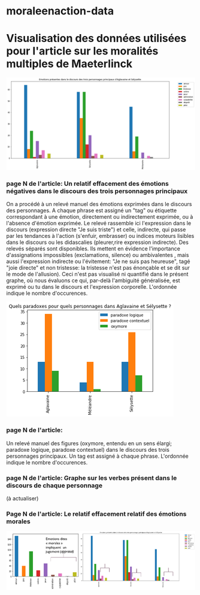 # moraleenaction-data
#  Visualisation des données utilisées pour l'article sur les moralités multiples de Maeterlinck


![Alt Text](agsel-releve-emotion.png)

###  page N de l'article:  Un relatif effacement des émotions négatives dans le discours des trois personnages principaux

 On a procédé à un relevé manuel des émotions exprimées dans le discours des personnages. A chaque phrase est assigné un "tag" ou étiquette correspondant à une émotion, directement ou indirectement exprimée, ou à l'absence d'émotion exprimée. Le relevé rassemble ici l'expression dans le discours (expression directe "Je suis triste") et celle, indirecte, qui passe par les tendances à l'action (s'enfuir, embrasser) ou indices moteurs lisibles dans le discours ou les didascalies (pleurer,rire expression indirecte). Des relevés séparés sont disponibles. Ils mettent en évidence l'importance d'assignations impossibles (exclamations, silence) ou ambivalentes , mais aussi l'expression indirecte ou l'évitement: "Je ne suis pas  heureuse", tagé "joie directe" et non tristesse: la tristesse n'est pas énonçable et se dit sur le mode de l'allusion). Ceci n'est pas visualisé ni quantifié dans le présent graphe, où  nous évaluons ce qui, par-delà l'ambiguité généralisée, est exprimé ou tu dans le discours et l'expression corporelle. 
L'ordonnée indique le nombre d'occurences.

![Alt Text](agsel-paradoxesparperso.png)

###  page  N  de l'article: 

Un relevé manuel des figures (oxymore, entendu en un sens élargi; paradoxe logique, paradoxe contextuel) dans le discours des trois personnages principaux. Un tag est assigné à chaque phrase. L'ordonnée indique le nombre d'occurences.<!--Ci-dessous, des exemples d'occurences tirés du texte pour chaque catégorie.![Alt Text](agsel-exemples.png)-->

###  page N de l'article: Graphe sur les verbes présent dans le discours de chaque personnage 
(à actualiser)

###  Page N de l'article: Le relatif effacement relatif des émotions morales 
![Alt Text](agsel-emotionsmorales.png)


